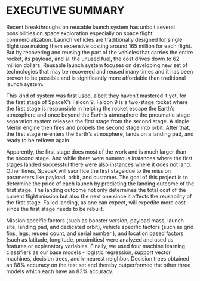 # EXECUTIVE SUMMARY 

Recent breakthroughs on reusable launch system has unbolt several possibilities on space exploration especially on space flight commercialization. Launch vehicles are traditionally designed for single flight use making them expensive costing around 165 million for each flight. But by recovering and reusing the part of the vehicles that carries the entire rocket, its payload, and all the unused fuel, the cost drives down to 62 million dollars. Reusable launch system focuses on developing new set of technologies that may be recovered and reused many times and it has been proven to be possible and is significantly more affordable than  traditional launch system. 

This kind of system was first used, albeit they haven’t mastered it yet, for the first stage of SpaceX’s Falcon 9. Falcon 9 is a two-stage rocket where the first stage is responsible in helping the rocket escape the Earth’s atmosphere and once beyond the Earth’s atmosphere the pneumatic stage separation system releases the first stage from the second stage. A single Merlin engine then fires and propels the second stage into orbit. After that, the first stage re-enters the Earth’s atmosphere, lands on a landing pad, and ready to be reflown again. 

Apparently, the first stage does most of the work and is much larger than the second stage. And while there were numerous instances where the first stages landed successful there were also instances where it does not land. Other times, SpaceX will sacrifice the first stage due to the mission parameters like payload, orbit, and customer. The goal of this project is to determine the price of each launch by predicting the landing outcome of the first stage. The landing outcome not only determines the total cost of the current flight mission but also the next one since it affects the reusability of the first stage. Failed landing, as one can expect, will expedite more cost since the first stage needs to be rebuilt. 

Mission specific factors (such as booster version, payload mass, launch site, landing pad, and dedicated orbit), vehicle specific factors (such as grid fins, legs, reused count,  and serial number ), and location based factors (such as latitude, longitude, proximities) were analyzed and used as features or explanatory variables. Finally, we used four machine learning classifiers as our base models - logistic regression, support vector machines, decision trees, and k-nearest neighbor. Decision trees obtained an 88% accuracy on the test set and thereby outperformed the other three models which each have an 83% accuracy. 
